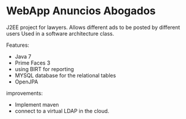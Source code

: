 # WebApp Anuncios Abogados
J2EE project for lawyers. Allows different ads to be posted by different users
Used in a software architecture class.

Features:

* Java 7
* Prime Faces 3
* using BIRT for reporting 
* MYSQL database for the relational tables
* OpenJPA


improvements:
* Implement maven
* connect to a virtual LDAP in the cloud.
